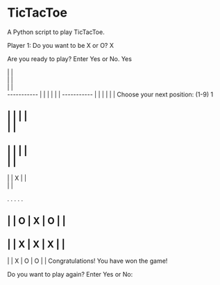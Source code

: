 # TicTacToe
A Python script to play TicTacToe.

Player 1: Do you want to be X or O? 
X

Are you ready to play? Enter Yes or No.
Yes
<body>
   |   |<br>
   |   |<br> 
   |   |<br>
-----------
   |   |
   |   |  
   |   |
-----------
   |   |
   |   |  
   |   |
</body>
Choose your next position: (1-9)
1

   |   |
   |   |  
   |   |
-----------
   |   |
   |   |  
   |   |
-----------
   |   |
 X |   |  
   |   |

.
.
.
.
.

   |   |
 O | X | O
   |   |
-----------
   |   |
 X | X | X
   |   |
-----------
   |   |
 X | O | O
   |   |
Congratulations! You have won the game!

Do you want to play again? Enter Yes or No:

